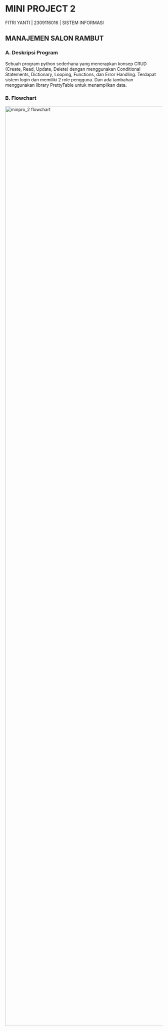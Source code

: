 # MINI PROJECT 2
FITRI YANTI | 2309116016 | SISTEM INFORMASI

## MANAJEMEN SALON RAMBUT
### A. Deskripsi Program
Sebuah program python sederhana yang menerapkan konsep CRUD (Create, Read, Update, Delete) dengan menggunakan Conditional Statements, Dictionary, Looping, Functions, dan Error Handling. Terdapat sistem login dan memiliki 2 role pengguna. Dan ada tambahan menggunakan library PrettyTable untuk menampilkan data.

### B. Flowchart
<img width="2169" height="2935" alt="minpro_2 flowchart" src="https://github.com/user-attachments/assets/cc2d1d95-d325-4893-a557-f6b4204a5ac5" />




